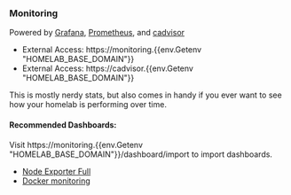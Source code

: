 ### Monitoring

Powered by [Grafana](https://grafana.com/), [Prometheus](https://prometheus.io/), and [cadvisor](https://github.com/google/cadvisor)

- External Access: https://monitoring.{{env.Getenv "HOMELAB_BASE_DOMAIN"}}
- External Access: https://cadvisor.{{env.Getenv "HOMELAB_BASE_DOMAIN"}}

This is mostly nerdy stats, but also comes in handy if you ever want to see how your homelab is performing over time.

#### Recommended Dashboards:

Visit https://monitoring.{{env.Getenv "HOMELAB_BASE_DOMAIN"}}/dashboard/import to import dashboards.

- [Node Exporter Full](https://grafana.com/grafana/dashboards/1860-node-exporter-full/)
- [Docker monitoring](https://grafana.com/grafana/dashboards/193-docker-monitoring/)

